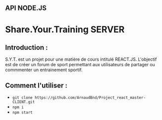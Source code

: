 ## API NODE.JS

# Share.Your.Training SERVER

## Introduction :

S.Y.T. est un projet pour une matière de cours intitulé REACT.JS.
L'objectif est de créer un forum de sport permettant aux utilisateurs de partager ou commmenter un entrainement sportif.


## Comment l'utiliser :

* `git clone https://github.com/ArnaudBnd/Project_react_master-CLIENT.git`
* `npm i`
* `npm start`
